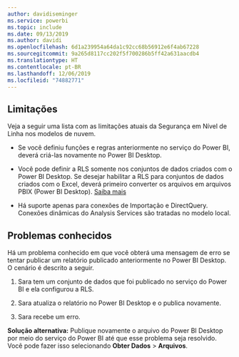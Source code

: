 ```yaml
---
author: davidiseminger
ms.service: powerbi
ms.topic: include
ms.date: 09/13/2019
ms.author: davidi
ms.openlocfilehash: 6d1a239954a64da1c92cc68b56912e6f4ab67228
ms.sourcegitcommit: 9a265d8117cc202f5f700286b5ff42a631aacdb4
ms.translationtype: HT
ms.contentlocale: pt-BR
ms.lasthandoff: 12/06/2019
ms.locfileid: "74882771"
---
```

## <a name="limitations"></a>Limitações

Veja a seguir uma lista com as limitações atuais da Segurança em Nível de Linha nos modelos de nuvem.

* Se você definiu funções e regras anteriormente no serviço do Power BI, deverá criá-las novamente no Power BI Desktop.

* Você pode definir a RLS somente nos conjuntos de dados criados com o Power BI Desktop. Se desejar habilitar a RLS para conjuntos de dados criados com o Excel, deverá primeiro converter os arquivos em arquivos PBIX (Power BI Desktop). [Saiba mais](../desktop-import-excel-workbooks.md)

* Há suporte apenas para conexões de Importação e DirectQuery. Conexões dinâmicas do Analysis Services são tratadas no modelo local.

## <a name="known-issues"></a>Problemas conhecidos

Há um problema conhecido em que você obterá uma mensagem de erro se tentar publicar um relatório publicado anteriormente no Power BI Desktop. O cenário é descrito a seguir.

1. Sara tem um conjunto de dados que foi publicado no serviço do Power BI e ela configurou a RLS.

1. Sara atualiza o relatório no Power BI Desktop e o publica novamente.

1. Sara recebe um erro.

**Solução alternativa:** Publique novamente o arquivo do Power BI Desktop por meio do serviço do Power BI até que esse problema seja resolvido. Você pode fazer isso selecionando **Obter Dados** > **Arquivos**.
